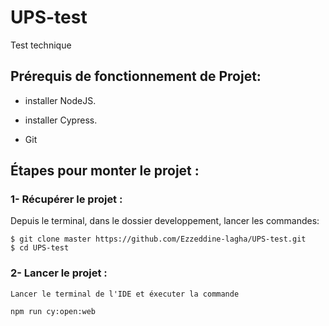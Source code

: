 # UPS-test

Test technique

## Prérequis de fonctionnement de Projet: 

- installer NodeJS.

- installer Cypress.

- Git 

## Étapes pour monter le projet : 

### 1- Récupérer le projet :  

Depuis le terminal, dans le dossier developpement, lancer les commandes: 

    $ git clone master https://github.com/Ezzeddine-lagha/UPS-test.git
    $ cd UPS-test

### 2- Lancer le projet :

    Lancer le terminal de l'IDE et éxecuter la commande
   
    npm run cy:open:web